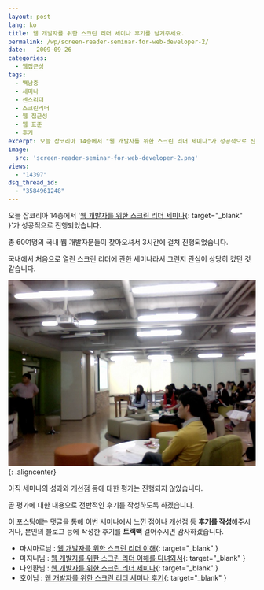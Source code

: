 ```yaml
---
layout: post
lang: ko
title: 웹 개발자를 위한 스크린 리더 세미나 후기를 남겨주세요.
permalink: /wp/screen-reader-seminar-for-web-developer-2/
date:   2009-09-26
categories:
  - 웹접근성
tags:
  - 백남중
  - 세미나
  - 센스리더
  - 스크린리더
  - 웹 접근성
  - 웹 표준
  - 후기
excerpt: 오늘 잡코리아 14층에서 "웹 개발자를 위한 스크린 리더 세미나"가 성공적으로 진행되었습니다. 총 60여명의 국내 웹 개발자분들이 찾아오셔서 3시간에 걸쳐 진행되었습니다. 국내에서 처음으로 열린 스크린 리더에 관한 세미나라서 그런지 관심이 상당히 컸던 것 같습니다. 아직 세미나의 성과와 개선점 등에 대한 평가는 진행되지 않았습니다. 곧 평가에 대한 내용으로 전반적인 후기를 작성하도록 하겠습니다. 이 포스팅에는 댓글을 통해 이번 세미나에서 느낀 점이나 개선점 등 후기를 작성해주시거나, 본인의 블로그 등에 작성한 후기를 트랙백 걸어주시면 감사하겠습니다 [...]
image:
  src: 'screen-reader-seminar-for-web-developer-2.png'
views:
  - "14397"
dsq_thread_id:
  - "3584961248"
---
```


오늘 잡코리아 14층에서 '[웹 개발자를 위한 스크린 리더 세미나](//www.jangkunblog.com/wp/screen-reader-seminar-for-web-developer/){: target="_blank" }'가 성공적으로 진행되었습니다.
  
총 60여명의 국내 웹 개발자분들이 찾아오셔서 3시간에 걸쳐 진행되었습니다.
  
국내에서 처음으로 열린 스크린 리더에 관한 세미나라서 그런지 관심이 상당히 컸던 것 같습니다.

![웹 개발자를 위한 스크린 리더 세미나 현장](/assets/img/2009/090926_seminar.jpg){: .aligncenter}

아직 세미나의 성과와 개선점 등에 대한 평가는 진행되지 않았습니다.
  
곧 평가에 대한 내용으로 전반적인 후기를 작성하도록 하겠습니다.

이 포스팅에는 댓글을 통해 이번 세미나에서 느낀 점이나 개선점 등 **후기를 작성**해주시거나, 본인의 블로그 등에 작성한 후기를 **트랙백** 걸어주시면 감사하겠습니다.

  * 마시마로님 : [웹 개발자를 위한 스크린 리더 이해](//blog.naver.com/bje0820/120091421568){: target="_blank" }
  * 마지니님 : [웹 개발자를 위한 스크린 리더 이해를 다녀와서](//cafe.naver.com/hacosa/12198){: target="_blank" }
  * 나인환님 : [웹 개발자를 위한 스크린 리더 세미나](//na93008.openhaja.com/blog/?p=885){: target="_blank" }
  * 호이님 : [웹 개발자를 위한 스크린 리더 세미나 후기](//www.hoiheart.com/wp/archives/129){: target="_blank" }
